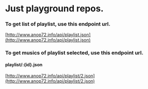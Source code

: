 # Just playground repos.

### To get list of playlist, use this endpoint url.
[http://www.anop72.info/api/playlist.json](http://www.anop72.info/api/playlist.json)

### To get musics of playlist selected, use this endpoint url.
#### playlist/:{id}.json
[http://www.anop72.info/api/playlist/2.json](http://www.anop72.info/api/playlist/2.json)
